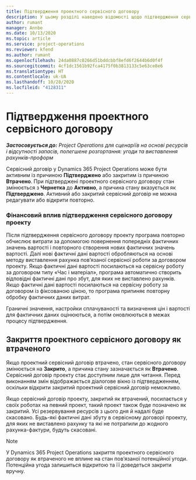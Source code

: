 ```yaml
---
title: Підтвердження проектного сервісного договору
description: У цьому розділі наведено відомості щодо підтвердження сервісних договорів проектів в Project Operations.
author: rumant
manager: Annbe
ms.date: 10/13/2020
ms.topic: article
ms.service: project-operations
ms.reviewer: kfend
ms.author: rumant
ms.openlocfilehash: 24da0887c0266d51bddcbbf8efd6f2644b6d0f4f
ms.sourcegitcommit: 4cf1dc1561b92fca4175f0b3813133c5e63ce8e6
ms.translationtype: HT
ms.contentlocale: uk-UA
ms.lasthandoff: 10/28/2020
ms.locfileid: "4128311"
---
```

# <a name="confirm-a-project-contract"></a>Підтвердження проектного сервісного договору

_**Застосовується до:** Project Operations для сценаріїв на основі ресурсів і відсутності запасів, полегшене розгортання: угоди та виставлення рахунків-проформ_

Сервісний договір у Dynamics 365 Project Operations може бути активним із причиною **Підтверджено** або закритим із причиною **Втрачено**. При підтверджені проектного сервісного договору стан змінюється з **Чернетка** до **Активно**, а причина стану вказується як **Підтверджено**. Активний або закритий сервісний договір не можна редагувати або відкрити повторно. 

### <a name="financial-impact-of-confirming-a-project-contract"></a>Фінансовий вплив підтвердження сервісного договору проекту

Після підтвердження сервісного договору проекту програма повторно обчислює витрати за допомогою повернення попередніх фактичних значень вартості і повторного створення нових фактичних значень вартості. Далі нові фактичні дані вартості обробляються на основі методу виставлення рахунка пов’язаної сервісної роботи за договором проекту. Якщо фактичні дані вартості посилаються на сервісну роботу за договором типу «Час і матеріал», програма автоматично створить відповідні фактичні дані про збут, для яких не виставлено рахунків. Якщо фактичні дані вартості посилаються на сервісну роботу за договором із фіксованою ціною, то програма припиняє повторну обробку фактичних даних витрат.

Граничні значення, настройки сплачуваності та визначення цін і вартості для фактичних даних оцінюються, а потім оновлюються в межах процесу підтвердження.

## <a name="close-a-project-contract-as-lost"></a>Закриття проектного сервісного договору як втраченого

Якщо проектний сервісний договір втрачено, стан сервісного договору змінюється на **Закрито**, а причина стану зазначається як **Втрачено**. Сервісний договір проекту стає доступним лише для читання. Перед виконанням змін відображається діалогове вікно із підтвердженням, оскільки відкрити закритий проектний сервісний договір неможливо.

Якщо сервісний договір проекту, закритий як втрачений, посилається у своїх роботах на певний проект, такий проект також буде позначено як закритий. Усі резервування ресурсів з цього дня й надалі буде скасовано. Будь-які фактичні дані збуту в сервісному договорі проекту, для яких не виставлено рахунку та які не потрапили до жодного рахунка-фактури, будуть скасовані.

> [!NOTE]
> У Dynamics 365 Project Operations закриття проектного сервісного договору як втраченого не вплине на стан пов’язаної потенційної угоди. Потенційна угода залишиться відкритою та її доведеться закрити вручну.
